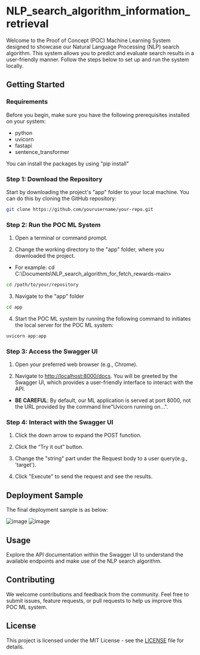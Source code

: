 # NLP_search_algorithm_information_retrieval

Welcome to the Proof of Concept (POC) Machine Learning System designed to showcase our Natural Language Processing (NLP) search algorithm. This system allows you to predict and evaluate search results in a user-friendly manner. Follow the steps below to set up and run the system locally.

## Getting Started

### Requirements

Before you begin, make sure you have the following prerequisites installed on your system:

- python
- uvicorn
- fastapi
- sentence_transformer

You can install the packages by using "pip install"
  
### Step 1: Download the Repository

Start by downloading the project's "app" folder to your local machine. You can do this by cloning the GitHub repository:

```sh
git clone https://github.com/yourusername/your-repo.git
```

### Step 2: Run the POC ML System

1. Open a terminal or command prompt.

2. Change the working directory to the "app" folder, where you downloaded the project.

- For example: cd C:\Documents\NLP_search_algorithm_for_fetch_rewards-main>

```sh
cd /path/to/your/repository
```

3. Navigate to the "app" folder

```sh
cd app
```


4. Start the POC ML system by running the following command to initiates the local server for the POC ML system:

```sh
uvicorn app:app
```

### Step 3: Access the Swagger UI

1. Open your preferred web browser (e.g., Chrome).

2. Navigate to [http://localhost:8000/docs](http://localhost:8000/docs).
You will be greeted by the Swagger UI, which provides a user-friendly interface to interact with the API.

- **BE CAREFUL**: By default, our ML application is served at port 8000, not the URL provided by the command line"Uvicorn running on...".
  

### Step 4: Interact with the Swagger UI

1.  Click the down arrow to expand the POST function.
    
2.  Click the “Try it out” button.

3.  Change the "string" part under the Request body to a user query(e.g., 'target').
  
4.  Click "Execute" to send the request and see the results.

## Deployment Sample

The final deployment sample is as below:

![image](https://github.com/alyzheng/NLP_search_algorithm_for_fetch_rewards/assets/114775966/2e23587c-cbd2-4284-aaaa-41c86b46a078)
![image](https://github.com/alyzheng/NLP_search_algorithm_for_fetch_rewards/assets/114775966/4c85b171-3d01-4d82-b348-5bac988eb426)

## Usage

Explore the API documentation within the Swagger UI to understand the available endpoints and make use of the NLP search algorithm.

## Contributing

We welcome contributions and feedback from the community. Feel free to submit issues, feature requests, or pull requests to help us improve this POC ML system.

## License

This project is licensed under the MIT License - see the [LICENSE](LICENSE) file for details.
